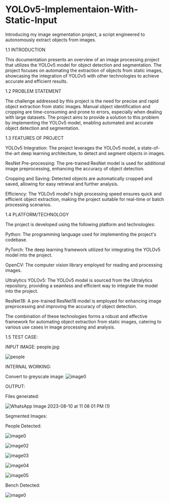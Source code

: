 # YOLOv5-Implementaion-With-Static-Input
Introducing my image segmentation project, a script engineered to autonomously extract objects from images. 

1.1 INTRODUCTION

This documentation presents an overview of an image processing project that utilizes the YOLOv5 model for object detection and segmentation. The project focuses on automating the extraction of objects from static images, showcasing the integration of YOLOv5 with other technologies to achieve accurate and efficient results.

1.2 PROBLEM STATEMENT

The challenge addressed by this project is the need for precise and rapid object extraction from static images. Manual object identification and cropping are time-consuming and prone to errors, especially when dealing with large datasets. The project aims to provide a solution to this problem by implementing the YOLOv5 model, enabling automated and accurate object detection and segmentation.

1.3 FEATURES OF PROJECT

YOLOv5 Integration: The project leverages the YOLOv5 model, a state-of-the-art deep learning architecture, to detect and segment objects in images.

ResNet Pre-processing: The pre-trained ResNet model is used for additional image preprocessing, enhancing the accuracy of object detection.

Cropping and Saving: Detected objects are automatically cropped and saved, allowing for easy retrieval and further analysis.

Efficiency: The YOLOv5 model's high processing speed ensures quick and efficient object extraction, making the project suitable for real-time or batch processing scenarios.

1.4 PLATFORM/TECHNOLOGY

The project is developed using the following platform and technologies:

Python: The programming language used for implementing the project's codebase.

PyTorch: The deep learning framework utilized for integrating the YOLOv5 model into the project.

OpenCV: The computer vision library employed for reading and processing images.

Ultralytics YOLOv5: The YOLOv5 model is sourced from the Ultralytics repository, providing a seamless and efficient way to integrate the model into the project.

ResNet18: A pre-trained ResNet18 model is employed for enhancing image preprocessing and improving the accuracy of object detection.

The combination of these technologies forms a robust and effective framework for automating object extraction from static images, catering to various use cases in image processing and analysis.

1.5 TEST CASE:

INPUT IMAGE:
people.jpg:

![people](https://github.com/CodingNinja678/YOLOv5-Implementaion-With-Static-Input/assets/90537380/f9671480-ba3b-44cb-80fc-0cb1ee1e2047)

INTERNAL WORKING:

Convert to greyscale image:
![image0](https://github.com/CodingNinja678/YOLOv5-Implementaion-With-Static-Input/assets/90537380/4c1c1dcf-da65-4683-b290-aa46d804b610)

OUTPUT:

Files generated:

![WhatsApp Image 2023-08-10 at 11 08 01 PM (1)](https://github.com/CodingNinja678/YOLOv5-Implementaion-With-Static-Input/assets/90537380/b8edf856-d65e-49c0-af91-fe1fe9a8f051)

Segmented Images:

People Detected:

![image0](https://github.com/CodingNinja678/YOLOv5-Implementaion-With-Static-Input/assets/90537380/eb5f758e-8ab9-4915-8f65-083d9f6ce726)

![image02](https://github.com/CodingNinja678/YOLOv5-Implementaion-With-Static-Input/assets/90537380/79d09687-8196-49f6-8dc4-9bc507e0a9a7)

![image03](https://github.com/CodingNinja678/YOLOv5-Implementaion-With-Static-Input/assets/90537380/c13fbd34-8b4f-4461-9ef8-0404c05c3c9c)

![image04](https://github.com/CodingNinja678/YOLOv5-Implementaion-With-Static-Input/assets/90537380/f1163e74-a0dc-4e2e-b8df-eaa1c94f640f)

![image05](https://github.com/CodingNinja678/YOLOv5-Implementaion-With-Static-Input/assets/90537380/cb6040de-e095-48be-b543-a3b4ef07e6fb)

Bench Detected:

![image0](https://github.com/CodingNinja678/YOLOv5-Implementaion-With-Static-Input/assets/90537380/b0fb6d70-0334-42f8-ac92-26541c29caa0)




